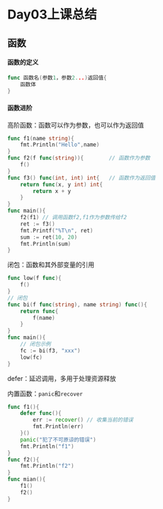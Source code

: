 
# Day03上课总结

## 函数

#### 函数的定义

```go
func 函数名(参数1，参数2...)返回值{
    函数体
}
```

#### 函数进阶

高阶函数：函数可以作为参数，也可以作为返回值

```go
func f1(name string){
    fmt.Println("Hello",name)
}
func f2(f func(string)){		// 函数作为参数
    f()
}
func f3() func(int, int) int{	// 函数作为返回值
    return func(x, y int) int{
        return x + y
    }
}
func main(){
    f2(f1) // 调用函数f2,f1作为参数传给f2
    ret := f3()
    fmt.Printf("%T\n", ret)
    sum := ret(10, 20)
    fmt.Println(sum)
}
```

闭包：函数和其外部变量的引用

```go
func low(f func){
    f()
}
// 闭包
func bi(f func(string), name string) func(){
    return func{
        f(name)
    }
}
func main(){
    // 闭包示例
    fc := bi(f3, "xxx")
    low(fc)
}
```

defer：延迟调用，多用于处理资源释放

内置函数：`panic`和`recover`

```go
func f1(){
    defer func(){
        err := recover() // 收集当前的错误
        fmt.Println(err)     
    }()
    panic("犯了不可原谅的错误")
    fmt.Println("f1")
}
func f2(){
    fmt.Println("f2")
}
func mian(){
    f1()
    f2()
}
```



